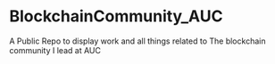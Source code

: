 # BlockchainCommunity_AUC
A Public Repo to display work and all things related to The blockchain community I lead at AUC
